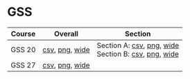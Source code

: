 # GSS

| Course | Overall | Section |
| ------ | ------- | ------- |
| GSS 20 | [csv](https://github.com/UCSD-Historical-Enrollment-Data/2024Fall/blob/main/overall/GSS%2020.csv), [png](https://raw.githubusercontent.com/UCSD-Historical-Enrollment-Data/2024Fall/main/plot_overall/GSS%2020.png), [wide](https://raw.githubusercontent.com/UCSD-Historical-Enrollment-Data/2024Fall/main/plot_overall_wide/GSS%2020.png) | Section A: [csv](https://github.com/UCSD-Historical-Enrollment-Data/2024Fall/blob/main/section/GSS%2020_A.csv), [png](https://raw.githubusercontent.com/UCSD-Historical-Enrollment-Data/2024Fall/main/plot_section/GSS%2020_A.png), [wide](https://raw.githubusercontent.com/UCSD-Historical-Enrollment-Data/2024Fall/main/plot_section_wide/GSS%2020_A.png)<br>Section B: [csv](https://github.com/UCSD-Historical-Enrollment-Data/2024Fall/blob/main/section/GSS%2020_B.csv), [png](https://raw.githubusercontent.com/UCSD-Historical-Enrollment-Data/2024Fall/main/plot_section/GSS%2020_B.png), [wide](https://raw.githubusercontent.com/UCSD-Historical-Enrollment-Data/2024Fall/main/plot_section_wide/GSS%2020_B.png) |
| GSS 27 | [csv](https://github.com/UCSD-Historical-Enrollment-Data/2024Fall/blob/main/overall/GSS%2027.csv), [png](https://raw.githubusercontent.com/UCSD-Historical-Enrollment-Data/2024Fall/main/plot_overall/GSS%2027.png), [wide](https://raw.githubusercontent.com/UCSD-Historical-Enrollment-Data/2024Fall/main/plot_overall_wide/GSS%2027.png) |  |
